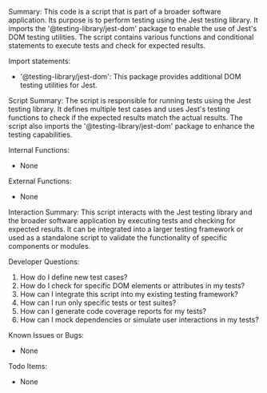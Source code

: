 Summary:
This code is a script that is part of a broader software application. Its purpose is to perform testing using the Jest testing library. It imports the '@testing-library/jest-dom' package to enable the use of Jest's DOM testing utilities. The script contains various functions and conditional statements to execute tests and check for expected results.

Import statements:
- '@testing-library/jest-dom': This package provides additional DOM testing utilities for Jest.

Script Summary:
The script is responsible for running tests using the Jest testing library. It defines multiple test cases and uses Jest's testing functions to check if the expected results match the actual results. The script also imports the '@testing-library/jest-dom' package to enhance the testing capabilities.

Internal Functions:
- None

External Functions:
- None

Interaction Summary:
This script interacts with the Jest testing library and the broader software application by executing tests and checking for expected results. It can be integrated into a larger testing framework or used as a standalone script to validate the functionality of specific components or modules.

Developer Questions:
1. How do I define new test cases?
2. How do I check for specific DOM elements or attributes in my tests?
3. How can I integrate this script into my existing testing framework?
4. How can I run only specific tests or test suites?
5. How can I generate code coverage reports for my tests?
6. How can I mock dependencies or simulate user interactions in my tests?

Known Issues or Bugs:
- None

Todo Items:
- None